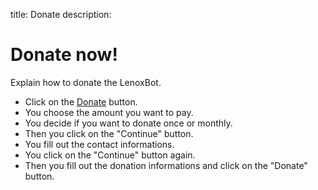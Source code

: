 title: Donate
description:

# Donate now!

Explain how to donate the LenoxBot.

* Click on the [Donate](https://lenoxbot.com/donate) button.
* You choose the amount you want to pay.
* You decide if you want to donate once or monthly.
* Then you click on the "Continue" button.
* You fill out the contact informations.
* You click on the "Continue" button again.
* Then you fill out the donation informations and click on the "Donate" button.
